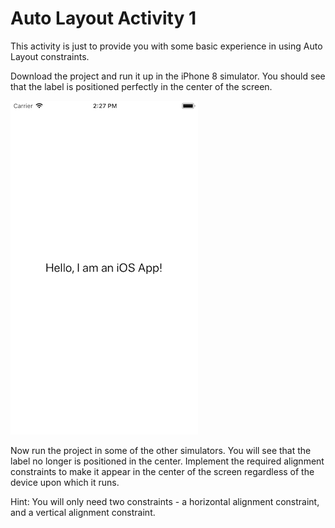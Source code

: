 # Auto Layout Activity 1

This activity is just to provide you with some basic experience in using Auto Layout constraints.

Download the project and run it up in the iPhone 8 simulator. You should see that the label is positioned perfectly in the center of the screen.

<kbd>
  <img src="ScreenShotiPhone8.png">
</kbd>

 

Now run the project in some of the other simulators. You will see that the label no longer is positioned in the center. Implement the required alignment constraints to make it appear in the center of the screen regardless of the device upon which it runs.

Hint: You will only need two constraints - a horizontal alignment constraint, and a vertical alignment constraint.